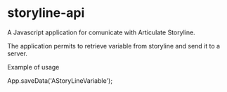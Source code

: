 # storyline-api

A Javascript application for comunicate with Articulate Storyline.

The application permits to retrieve variable from storyline and send it to a server.

Example of usage

App.saveData('AStoryLineVariable');
